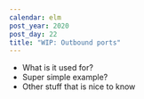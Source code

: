 ```yaml
---
calendar: elm
post_year: 2020
post_day: 22
title: "WIP: Outbound ports"
---
```

- What is it used for? 
- Super simple example?
- Other stuff that is nice to know